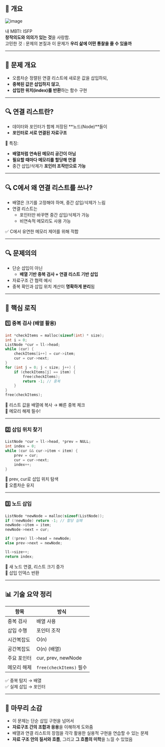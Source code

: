 ## 🔹 개요

![image](https://github.com/user-attachments/assets/f8a704ee-1037-4431-a7a2-6ba0d0a79a97)

내 MBTI: ISFP  
**창작의도와 의의가 있는 것**을 사랑함.  
고민한 것 : 문제의 본질과 이 문제가 **우리 삶에 어떤 통찰을 줄 수 있을까**

---

## 📌 문제 개요
- 오름차순 정렬된 연결 리스트에 새로운 값을 삽입하되,
- **중복된 값은 삽입하지 않고**,
- **삽입한 위치(index)를 반환**하는 함수 구현

---

## 🔍 연결 리스트란?
- 데이터와 포인터가 함께 저장된 **노드(Node)**들이
- **포인터로 서로 연결된 자료구조**

📌 특징:
- **배열처럼 연속된 메모리 공간이 아님**
- **필요할 때마다 메모리를 할당해 연결**
- 중간 삽입/삭제가 **포인터 조작만으로 가능**

---

## 🔍 C에서 왜 연결 리스트를 쓰나?
- 배열은 크기를 고정해야 하며, 중간 삽입/삭제가 느림
- 연결 리스트는
  - 포인터만 바꾸면 중간 삽입/삭제가 가능
  - 비연속적 메모리도 사용 가능

✅ C에서 유연한 메모리 제어를 위해 적합

---

## 🔍 문제의의
- 단순 삽입이 아닌
  - **배열 기반 중복 검사 + 연결 리스트 기반 삽입**
- 자료구조 간 협력 예시
- 중복 확인과 삽입 위치 계산이 **명확하게 분리**됨

---

## 🔧 핵심 로직

### 1️⃣ 중복 검사 (배열 활용)

```c
int *checkItems = malloc(sizeof(int) * size);
int i = 0;
ListNode *cur = ll->head;
while (cur) {
    checkItems[i++] = cur->item;
    cur = cur->next;
}
for (int j = 0; j < size; j++) {
    if (checkItems[j] == item) {
        free(checkItems);
        return -1; // 중복
    }
}
free(checkItems);
```

📌 리스트 값을 배열에 복사 → 빠른 중복 체크  
📌 메모리 해제 필수!

---

### 2️⃣ 삽입 위치 찾기

```c
ListNode *cur = ll->head, *prev = NULL;
int index = 0;
while (cur && cur->item < item) {
    prev = cur;
    cur = cur->next;
    index++;
}
```

📌 prev, cur로 삽입 위치 탐색  
📌 오름차순 유지

---

### 3️⃣ 노드 삽입

```c
ListNode *newNode = malloc(sizeof(ListNode));
if (!newNode) return -1; // 할당 실패
newNode->item = item;
newNode->next = cur;

if (!prev) ll->head = newNode;
else prev->next = newNode;

ll->size++;
return index;
```

📌 새 노드 연결, 리스트 크기 증가  
📌 삽입 인덱스 반환

---

## 📊 기술 요약 정리

| 항목         | 방식         |
|--------------|--------------|
| 중복 검사     | 배열 사용      |
| 삽입 수행     | 포인터 조작    |
| 시간복잡도     | O(n)          |
| 공간복잡도     | O(n) (배열)   |
| 주요 포인터   | cur, prev, newNode |
| 메모리 해제   | `free(checkItems)` 필수 |

✅ 중복 탐지 → 배열  
✅ 실제 삽입 → 포인터

---

## 💬 마무리 소감
- 이 문제는 단순 삽입 구현을 넘어서
- **자료구조 간의 조합과 응용**을 이해하게 도와줌
- 배열과 연결 리스트의 장점을 각각 활용한 실용적 구현을 연습할 수 있는 문제
- **자료 구조 안의 질서와 흐름**, 그리고 **그 흐름의 미학**을 느낄 수 있었음
